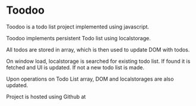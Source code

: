 # Toodoo

Toodoo is a todo list project implemented using javascript.

Toodoo implements persistent Todo list using localstorage.

All todos are stored in array, which is then used to update DOM with todos.

On window load, localstorage is searched for existing todo list. If found it is fetched and UI is updated. If not a new todo list is made.

Upon operations on Todo List array, DOM and localstorages are also updated.

Project is hosted using Github at
